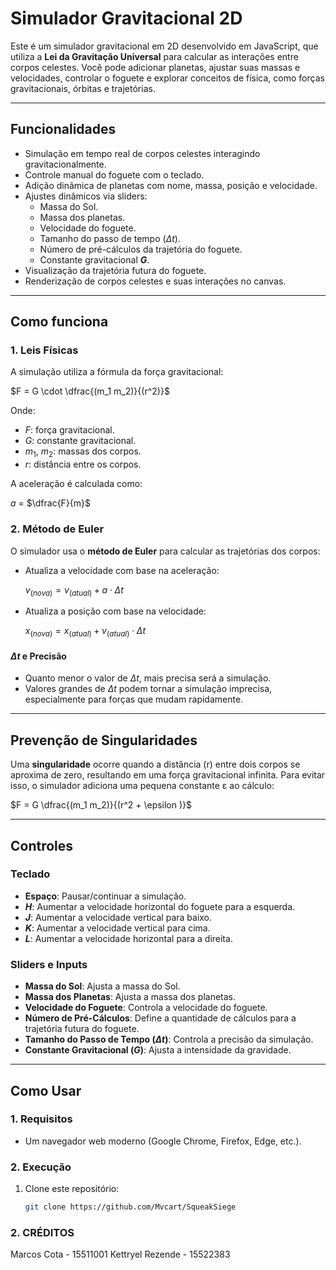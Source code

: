 # Simulador Gravitacional 2D

Este é um simulador gravitacional em 2D desenvolvido em JavaScript, que utiliza a **Lei da Gravitação Universal** para calcular as interações entre corpos celestes. Você pode adicionar planetas, ajustar suas massas e velocidades, controlar o foguete e explorar conceitos de física, como forças gravitacionais, órbitas e trajetórias.

---

## **Funcionalidades**

- Simulação em tempo real de corpos celestes interagindo gravitacionalmente.
- Controle manual do foguete com o teclado.
- Adição dinâmica de planetas com nome, massa, posição e velocidade.
- Ajustes dinâmicos via sliders:
  - Massa do Sol.
  - Massa dos planetas.
  - Velocidade do foguete.
  - Tamanho do passo de tempo ($\Delta t$).
  - Número de pré-cálculos da trajetória do foguete.
  - Constante gravitacional **$G$**.
- Visualização da trajetória futura do foguete.
- Renderização de corpos celestes e suas interações no canvas.

---

## **Como funciona**

### 1. **Leis Físicas**
A simulação utiliza a fórmula da força gravitacional:

$F = G \cdot \dfrac{(m_1 m_2)}{(r^2)}$

Onde:
- $F$: força gravitacional.
- $G$: constante gravitacional.
- $m_1$, $m_2$: massas dos corpos.
- $r$: distância entre os corpos.

A aceleração é calculada como:

$a$ = $\dfrac{F}{m}$

### 2. **Método de Euler**
O simulador usa o **método de Euler** para calcular as trajetórias dos corpos:
- Atualiza a velocidade com base na aceleração:
  
  $v_{(nova)} = v_{(atual)} + a \cdot \Delta t$
  
- Atualiza a posição com base na velocidade:
  
  $x_{(nova)} = x_{(atual)} + v_{(atual)} \cdot \Delta t$

#### **$\Delta t$ e Precisão**
- Quanto menor o valor de $\Delta t$, mais precisa será a simulação.
- Valores grandes de $\Delta t$ podem tornar a simulação imprecisa, especialmente para forças que mudam rapidamente.

---

## **Prevenção de Singularidades**
Uma **singularidade** ocorre quando a distância 
(r) entre dois corpos se aproxima de zero, resultando em uma força gravitacional infinita. Para evitar isso, o simulador adiciona uma pequena constante ε ao cálculo:

$F = G \dfrac{(m_1 m_2)}{(r^2 + \epsilon )}$

---

## **Controles**

### **Teclado**
- **Espaço**: Pausar/continuar a simulação.
- **$H$**: Aumentar a velocidade horizontal do foguete para a esquerda.
- **$J$**: Aumentar a velocidade vertical para baixo.
- **$K$**: Aumentar a velocidade vertical para cima.
- **$L$**: Aumentar a velocidade horizontal para a direita.

### **Sliders e Inputs**
- **Massa do Sol**: Ajusta a massa do Sol.
- **Massa dos Planetas**: Ajusta a massa dos planetas.
- **Velocidade do Foguete**: Controla a velocidade do foguete.
- **Número de Pré-Cálculos**: Define a quantidade de cálculos para a trajetória futura do foguete.
- **Tamanho do Passo de Tempo ($\Delta t$)**: Controla a precisão da simulação.
- **Constante Gravitacional ($G$)**: Ajusta a intensidade da gravidade.

---

## **Como Usar**

### 1. **Requisitos**
- Um navegador web moderno (Google Chrome, Firefox, Edge, etc.).

### 2. **Execução**
1. Clone este repositório:
   ```bash
   git clone https://github.com/Mvcart/SqueakSiege

### 2. **CRÉDITOS**
Marcos Cota        - 15511001
Kettryel Rezende   - 15522383
